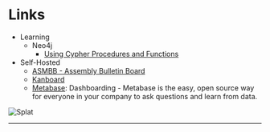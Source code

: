 # Links
  
  * Learning
    * Neo4j
      * [Using Cypher Procedures and Functions](https://www.youtube.com/watch?v=tbyf7_LmLTM)
  * Self-Hosted
    * [ASMBB - Assembly Bulletin Board](https://board.asm32.info/asmbb/asmbb-v2-6-has-been-officially-released.278/) 
    * [Kanboard](https://kanboard.org/)
    * [Metabase](https://www.metabase.com/): Dashboarding - Metabase is the easy, open source way for everyone in your company to ask questions and learn from data.


![Splat](https://i.pinimg.com/originals/94/a4/4b/94a44bb26d25a07c203de937b63bd7c1.jpg)

---
    
